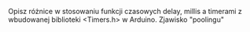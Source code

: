 Opisz różnice w stosowaniu funkcji czasowych delay, millis a timerami z wbudowanej biblioteki <Timers.h> w Arduino.
Zjawisko "poolingu"